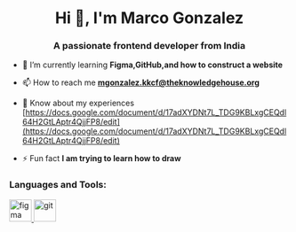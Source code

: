 <h1 align="center">Hi 👋, I'm Marco Gonzalez</h1>
<h3 align="center">A passionate frontend developer from India</h3>

- 🌱 I’m currently learning **Figma,GitHub,and how to construct a website**

- 📫 How to reach me **mgonzalez.kkcf@theknowledgehouse.org**

- 📄 Know about my experiences [https://docs.google.com/document/d/17adXYDNt7L_TDG9KBLxgCEQdl64H2GtLAptr4QjjFP8/edit](https://docs.google.com/document/d/17adXYDNt7L_TDG9KBLxgCEQdl64H2GtLAptr4QjjFP8/edit)

- ⚡ Fun fact **I am trying to learn how to draw**



<h3 align="left">Languages and Tools:</h3>
<p align="left"> <a href="https://www.figma.com/" target="_blank" rel="noreferrer"> <img src="https://www.vectorlogo.zone/logos/figma/figma-icon.svg" alt="figma" width="40" height="40"/> </a> <a href="https://git-scm.com/" target="_blank" rel="noreferrer"> <img src="https://www.vectorlogo.zone/logos/git-scm/git-scm-icon.svg" alt="git" width="40" height="40"/> </a> </p>
